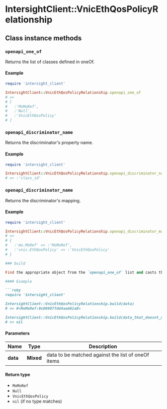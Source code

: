 # IntersightClient::VnicEthQosPolicyRelationship

## Class instance methods

### `openapi_one_of`

Returns the list of classes defined in oneOf.

#### Example

```ruby
require 'intersight_client'

IntersightClient::VnicEthQosPolicyRelationship.openapi_one_of
# =>
# [
#   :'MoMoRef',
#   :'Null',
#   :'VnicEthQosPolicy'
# ]
```

### `openapi_discriminator_name`

Returns the discriminator's property name.

#### Example

```ruby
require 'intersight_client'

IntersightClient::VnicEthQosPolicyRelationship.openapi_discriminator_name
# => :'class_id'
```

### `openapi_discriminator_name`

Returns the discriminator's mapping.

#### Example

```ruby
require 'intersight_client'

IntersightClient::VnicEthQosPolicyRelationship.openapi_discriminator_mapping
# =>
# {
#   :'mo.MoRef' => :'MoMoRef',
#   :'vnic.EthQosPolicy' => :'VnicEthQosPolicy'
# }

### build

Find the appropriate object from the `openapi_one_of` list and casts the data into it.

#### Example

```ruby
require 'intersight_client'

IntersightClient::VnicEthQosPolicyRelationship.build(data)
# => #<MoMoRef:0x00007fdd4aab02a0>

IntersightClient::VnicEthQosPolicyRelationship.build(data_that_doesnt_match)
# => nil
```

#### Parameters

| Name | Type | Description |
| ---- | ---- | ----------- |
| **data** | **Mixed** | data to be matched against the list of oneOf items |

#### Return type

- `MoMoRef`
- `Null`
- `VnicEthQosPolicy`
- `nil` (if no type matches)

